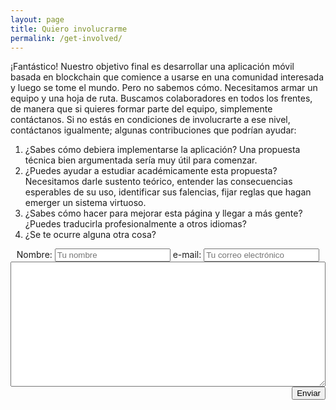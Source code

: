 ```yaml
---
layout: page
title: Quiero involucrarme
permalink: /get-involved/
---
```


¡Fantástico! Nuestro objetivo final es desarrollar una aplicación móvil basada en blockchain que comience a usarse en una comunidad interesada y luego se tome el mundo. Pero no sabemos cómo. Necesitamos armar un equipo y una hoja de ruta. Buscamos colaboradores en todos los frentes, de manera que si quieres formar parte del equipo, simplemente contáctanos. Si no estás en condiciones de involucrarte a ese nivel, contáctanos igualmente; algunas contribuciones que podrían ayudar:

1. ¿Sabes cómo debiera implementarse la aplicación? Una propuesta técnica bien argumentada sería muy útil para comenzar.
1. ¿Puedes ayudar a estudiar académicamente esta propuesta? Necesitamos darle sustento teórico, entender las consecuencias esperables de su uso, identificar sus falencias, fijar reglas que hagan emerger un sistema virtuoso.
1. ¿Sabes cómo hacer para mejorar esta página y llegar a más gente? ¿Puedes traducirla profesionalmente a otros idiomas?
1. ¿Se te ocurre alguna otra cosa?

<form action="https://formspree.io/xlepglyk" method="POST" align="center">
  Nombre: <input type="text" name="name" placeholder="Tu nombre">
  e-mail: <input type="email" name="replyto" placeholder="Tu correo electrónico">
  <textarea name="message" placeholder="Escribe aqui tu mensaje" style="width:100%; min-height:200px"> </textarea>
  <div align="right"><input type="submit" value="Enviar"></div>
</form>
